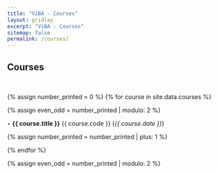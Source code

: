 ```yaml
---
title: "ViBA - Courses"
layout: gridlay
excerpt: "ViBA : Courses"
sitemap: false
permalink: /courses/
---
```


## Courses 
<p> &nbsp;</p>

{% assign number_printed = 0 %}
{% for course in site.data.courses %}

{% assign even_odd = number_printed | modulo: 2 %}
<p>‣ <b>{{ course.title }}</b> {{ course.code }} (<em>{{ course.date }}</em>) </p>
{% assign number_printed = number_printed | plus: 1 %}

{% endfor %}

{% assign even_odd = number_printed | modulo: 2 %}

<p> &nbsp; </p>
